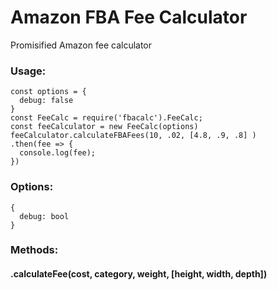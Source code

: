 # Amazon FBA Fee Calculator
Promisified Amazon fee calculator
### Usage:
```
const options = {
  debug: false
}
const FeeCalc = require('fbacalc').FeeCalc;
const feeCalculator = new FeeCalc(options)
feeCalculator.calculateFBAFees(10, .02, [4.8, .9, .8] )
.then(fee => {
  console.log(fee);
})
```
### Options:
```
{
  debug: bool
}
```

### Methods:
#### .calculateFee(cost, category, weight, [height, width, depth])

